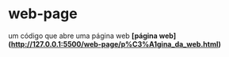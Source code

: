 # web-page
um código que abre uma página web 
**[página web] (http://127.0.0.1:5500/web-page/p%C3%A1gina_da_web.html)**
